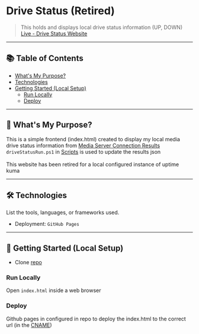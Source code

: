 # Drive Status (Retired)

> This holds and displays local drive status information (UP, DOWN) <br/>
> [Live - Drive Status Website](https://drive-status.ryan-brock.com/)

---

## 📚 Table of Contents

- [What's My Purpose?](#-whats-my-purpose)
- [Technologies](#-technologies)
- [Getting Started (Local Setup)](#-getting-started-local-setup)
  - [Run Locally](#run-locally)
  - [Deploy](#deploy)

---

## 🧠 What's My Purpose?

This is a simple frontend (index.html) created to display my local media drive status information from [Media Server Connection Results](/MediaSeverConnectionResults.json) <br/>
`driveStatusRun.ps1` in [Scripts](https://github.com/rbrock44/scripts) is used to update the results json <br/>
<br/>
This website has been retired for a local configured instance of uptime kuma

---

## 🛠 Technologies

List the tools, languages, or frameworks used.

- Deployment: `GitHub Pages`

---

## 🚀 Getting Started (Local Setup)

* Clone [repo](https://github.com/rbrock44/drive-status)

### Run Locally

Open `index.html` inside a web browser

### Deploy

Github pages in configured in repo to deploy the index.html to the correct url (in the [CNAME](/CNAME))
